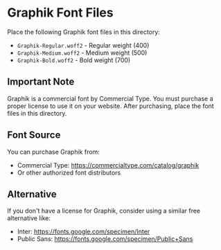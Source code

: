 # Graphik Font Files

Place the following Graphik font files in this directory:

- `Graphik-Regular.woff2` - Regular weight (400)
- `Graphik-Medium.woff2` - Medium weight (500)
- `Graphik-Bold.woff2` - Bold weight (700)

## Important Note

Graphik is a commercial font by Commercial Type. You must purchase a proper license to use it on your website. After purchasing, place the font files in this directory.

## Font Source

You can purchase Graphik from:
- Commercial Type: https://commercialtype.com/catalog/graphik
- Or other authorized font distributors

## Alternative

If you don't have a license for Graphik, consider using a similar free alternative like:
- Inter: https://fonts.google.com/specimen/Inter
- Public Sans: https://fonts.google.com/specimen/Public+Sans